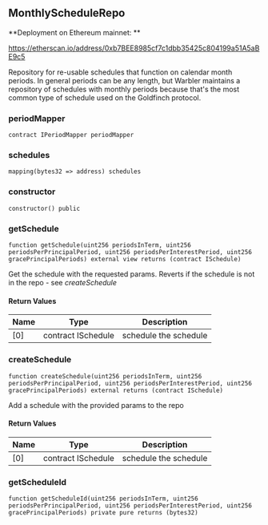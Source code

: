 ## MonthlyScheduleRepo

**Deployment on Ethereum mainnet: **

https://etherscan.io/address/0xb7BEE8985cf7c1dbb35425c804199a51A5aBE9c5

Repository for re-usable schedules that function on calendar month periods.
In general periods can be any length, but Warbler maintains a repository of schedules
with monthly periods because that's the most common type of schedule used on the
Goldfinch protocol.

### periodMapper

```solidity
contract IPeriodMapper periodMapper
```

### schedules

```solidity
mapping(bytes32 => address) schedules
```

### constructor

```solidity
constructor() public
```

### getSchedule

```solidity
function getSchedule(uint256 periodsInTerm, uint256 periodsPerPrincipalPeriod, uint256 periodsPerInterestPeriod, uint256 gracePrincipalPeriods) external view returns (contract ISchedule)
```

Get the schedule with the requested params. Reverts if the
schedule is not in the repo - see _createSchedule_

#### Return Values

| Name | Type | Description |
| ---- | ---- | ----------- |
| [0] | contract ISchedule | schedule the schedule |

### createSchedule

```solidity
function createSchedule(uint256 periodsInTerm, uint256 periodsPerPrincipalPeriod, uint256 periodsPerInterestPeriod, uint256 gracePrincipalPeriods) external returns (contract ISchedule)
```

Add a schedule with the provided params to the repo

#### Return Values

| Name | Type | Description |
| ---- | ---- | ----------- |
| [0] | contract ISchedule | schedule the schedule |

### getScheduleId

```solidity
function getScheduleId(uint256 periodsInTerm, uint256 periodsPerPrincipalPeriod, uint256 periodsPerInterestPeriod, uint256 gracePrincipalPeriods) private pure returns (bytes32)
```

